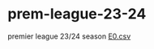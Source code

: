 # prem-league-23-24
premier league 23/24 season
[E0.csv](https://github.com/user-attachments/files/17233051/E0.csv)
